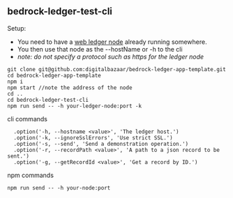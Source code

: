 ## bedrock-ledger-test-cli

Setup:

  - You need to have a [web ledger node](https://github.com/digitalbazaar/bedrock-ledger-app-template/tree/initial) already running somewhere.
  - You then use that node as the --hostName or -h to the cli 
  - *note: do not specify a protocol such as https for the ledger node*

```
git clone git@github.com:digitalbazaar/bedrock-ledger-app-template.git
cd bedrock-ledger-app-template
npm i
npm start //note the address of the node
cd ..
cd bedrock-ledger-test-cli
npm run send -- -h your-ledger-node:port -k
```

cli commands
```
  .option('-h, --hostname <value>', 'The ledger host.')
  .option('-k, --ignoreSslErrors', 'Use strict SSL.')
  .option('-s, --send', 'Send a demonstration operation.')
  .option('-r, --recordPath <value>', 'A path to a json record to be sent.')
  .option('-g, --getRecordId <value>', 'Get a record by ID.')
```

npm commands
```
npm run send -- -h your-node:port
```

